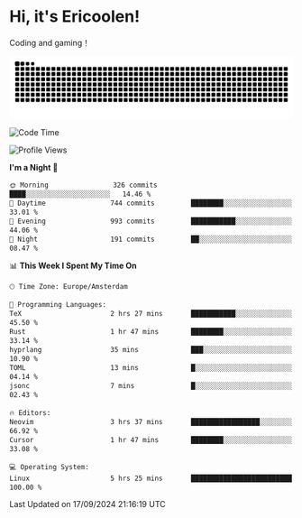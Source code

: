 # Hi, it's Ericoolen!
Coding and gaming！

<picture>
  <source media="(prefers-color-scheme: dark)" srcset="https://raw.githubusercontent.com/Eric-Song-Nop/Eric-Song-Nop/output/github-contribution-grid-snake-dark.svg">
  <source media="(prefers-color-scheme: light)" srcset="https://raw.githubusercontent.com/Eric-Song-Nop/Eric-Song-Nop/output/github-contribution-grid-snake.svg">
  <img alt="github contribution grid snake animation" src="https://raw.githubusercontent.com/Eric-Song-Nop/Eric-Song-Nop/output/github-contribution-grid-snake.svg">
</picture>

<!--START_SECTION:waka-->
![Code Time](http://img.shields.io/badge/Code%20Time-1%2C491%20hrs%2023%20mins-blue)

![Profile Views](http://img.shields.io/badge/Profile%20Views-1-blue)

**I'm a Night 🦉** 

```text
🌞 Morning                326 commits         ████░░░░░░░░░░░░░░░░░░░░░   14.46 % 
🌆 Daytime                744 commits         ████████░░░░░░░░░░░░░░░░░   33.01 % 
🌃 Evening                993 commits         ███████████░░░░░░░░░░░░░░   44.06 % 
🌙 Night                  191 commits         ██░░░░░░░░░░░░░░░░░░░░░░░   08.47 % 
```


📊 **This Week I Spent My Time On** 

```text
🕑︎ Time Zone: Europe/Amsterdam

💬 Programming Languages: 
TeX                      2 hrs 27 mins       ███████████░░░░░░░░░░░░░░   45.50 % 
Rust                     1 hr 47 mins        ████████░░░░░░░░░░░░░░░░░   33.14 % 
hyprlang                 35 mins             ███░░░░░░░░░░░░░░░░░░░░░░   10.90 % 
TOML                     13 mins             █░░░░░░░░░░░░░░░░░░░░░░░░   04.14 % 
jsonc                    7 mins              █░░░░░░░░░░░░░░░░░░░░░░░░   02.43 % 

🔥 Editors: 
Neovim                   3 hrs 37 mins       █████████████████░░░░░░░░   66.92 % 
Cursor                   1 hr 47 mins        ████████░░░░░░░░░░░░░░░░░   33.08 % 

💻 Operating System: 
Linux                    5 hrs 25 mins       █████████████████████████   100.00 % 
```


 Last Updated on 17/09/2024 21:16:19 UTC
<!--END_SECTION:waka-->
